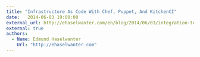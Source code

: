 ```yaml
---
title: "Infrastructure As Code With Chef, Puppet, And KitchenCI"
date:   2014-06-03 19:00:00
external_url: http://ehaselwanter.com/en/blog/2014/06/03/integration-testing-infrastructure-as-code-with-chef-puppet-and-kitchenci/
external: true
authors:
  - Name: Edmund Haselwanter
    Url: "http://ehaselwanter.com"
---
```


